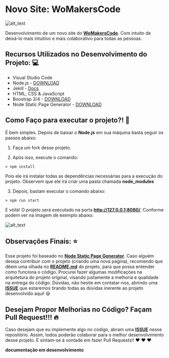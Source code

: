 # Novo Site: WoMakersCode

![alt_text](https://user-images.githubusercontent.com/2198735/34808410-fa314386-f675-11e7-9dbf-3dd9b06534d8.png)

Desenvolvimento de um novo site do **[WoMakersCode](womakerscode.org/)**. Com intuito de deixá-lo mais intuitivo e mais colaborativo para todas as pessoas.

## Recursos Utilizados no Desenvolvimento do Projeto: 💻

- Visual Studio Code
- Node.js - [DOWNLOAD](https://nodejs.org/pt-br)
- Jekill - [Docs](https://jekyllrb.com/)
- HTML, CSS & JavaScript
- Boostrap 3/4 - [DOWNLOAD](https://getbootstrap.com/)
- Node Static Page Generator - [DOWNLOAD](https://github.com/Chalarangelo/node-static-page-generator)

## Como Faço para executar o projeto?! 🚀

É bem simples. Depois de baixar o **Node.js** em sua máquina basta seguir os passos abaixo:

1) Faça um fork desse projeto.

2) Após isso, execute o comando: 

```
> npm install
```

Pois ele irá instalar todas as dependências necessárias para a execução do projeto. Observem que ele irá criar uma pasta chamada **node_modules**

3) Depois, bastam executar o comando abaixo:

```
> npm run start
```

E vòilá! O projeto será executado na porta **http://127.0.0.1:8080/**. Conforme podem ver na imagem de exemplo abaixo:

![alt_text](https://i.imgsafe.org/51/5167d436cd.png)


## Observações Finais: ⭐️

Esse projeto foi baseado no **[Node Static Page Generator](https://github.com/Chalarangelo/node-static-page-generator)**. Caso alguém deseja contribuir com o projeto (criando uma nova página), recomendo que dêem uma olhada no **[README.md]()** do projeto, para que possa entender como funciona o código. 
Procurei fazer algumas modificações na arquitetura do projeto original, visando justamente a melhoria e qualidade na entrega do código.
Dúvidas, não hesite em contatar-nos, abrindo uma **[ISSUE](https://github.com/WoMakersCode/networking/issues)** que estaremos tirando todas as dúvidas inerente ao projeto desenvolvido aqui! 😃

## Desejam Propor Melhorias no Código? Façam Pull Request!!! 🔥

Caso desejam que eu implemente algo no código, abram uma [**ISSUE**](https://github.com/WoMakersCode/networking/issues) nesse repositório. Assim, todos poderão colaborar para o melhor desenvolvimento desse projeto. E sintam-se à vontade em fazer Pull Requests!! ❤️ ❤️ ❤️️

**documentação em desenvolvimento**